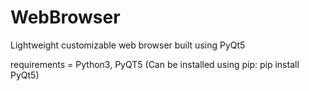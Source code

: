 # WebBrowser
Lightweight customizable web browser built using PyQt5

requirements = Python3, PyQT5 (Can be installed using pip: pip install PyQt5)
